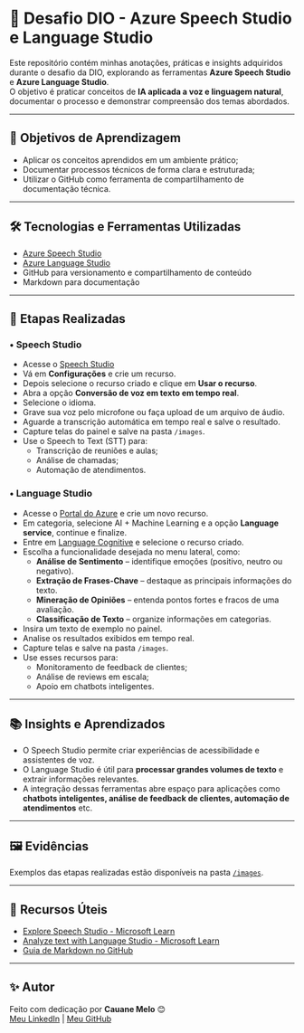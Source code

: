 # 🚀 Desafio DIO - Azure Speech Studio e Language Studio

Este repositório contém minhas anotações, práticas e insights adquiridos durante o desafio da DIO, explorando as ferramentas **Azure Speech Studio** e **Azure Language Studio**.  
O objetivo é praticar conceitos de **IA aplicada a voz e linguagem natural**, documentar o processo e demonstrar compreensão dos temas abordados.

---

## 🎯 Objetivos de Aprendizagem
- Aplicar os conceitos aprendidos em um ambiente prático;
- Documentar processos técnicos de forma clara e estruturada;
- Utilizar o GitHub como ferramenta de compartilhamento de documentação técnica.

---

## 🛠️ Tecnologias e Ferramentas Utilizadas
- [Azure Speech Studio](https://speech.microsoft.com/)  
- [Azure Language Studio](https://language.cognitive.azure.com/)  
- GitHub para versionamento e compartilhamento de conteúdo  
- Markdown para documentação  

---

## 📌 Etapas Realizadas

### • Speech Studio  
- Acesse o [Speech Studio](https://speech.microsoft.com/portal) 
- Vá em **Configurações** e crie um recurso.  
- Depois selecione o recurso criado e clique em **Usar o recurso**.  
- Abra a opção **Conversão de voz em texto em tempo real**. 
- Selecione o idioma. 
- Grave sua voz pelo microfone ou faça upload de um arquivo de áudio.  
- Aguarde a transcrição automática em tempo real e salve o resultado.  
- Capture telas do painel e salve na pasta `/images`.  
- Use o Speech to Text (STT) para:  
  - Transcrição de reuniões e aulas;  
  - Análise de chamadas;  
  - Automação de atendimentos.  

### • Language Studio  
- Acesse o [Portal do Azure](https://portal.azure.com/) e crie um novo recurso. 
- Em categoria, selecione AI + Machine Learning e a opção **Language service**, continue e finalize.
- Entre em [Language Cognitive](https://language.cognitive.azure.com) e selecione o recurso criado.  
- Escolha a funcionalidade desejada no menu lateral, como:  
  - **Análise de Sentimento** – identifique emoções (positivo, neutro ou negativo).  
  - **Extração de Frases-Chave** – destaque as principais informações do texto.  
  - **Mineração de Opiniões** – entenda pontos fortes e fracos de uma avaliação.  
  - **Classificação de Texto** – organize informações em categorias.  
- Insira um texto de exemplo no painel.  
- Analise os resultados exibidos em tempo real.  
- Capture telas e salve na pasta `/images`.  
- Use esses recursos para:  
  - Monitoramento de feedback de clientes;  
  - Análise de reviews em escala;  
  - Apoio em chatbots inteligentes.  
 


---

## 📚 Insights e Aprendizados
- O Speech Studio permite criar experiências de acessibilidade e assistentes de voz.  
- O Language Studio é útil para **processar grandes volumes de texto** e extrair informações relevantes.  
- A integração dessas ferramentas abre espaço para aplicações como **chatbots inteligentes, análise de feedback de clientes, automação de atendimentos** etc.  

---

## 🖼️ Evidências
Exemplos das etapas realizadas estão disponíveis na pasta [`/images`](./images).  

---

## 🔗 Recursos Úteis
- [Explore Speech Studio - Microsoft Learn](https://learn.microsoft.com/pt-br/azure/ai-services/speech-service/speech-studio-overview)  
- [Analyze text with Language Studio - Microsoft Learn](https://learn.microsoft.com/en-us/training/modules/analyze-text-ai-language/)  
- [Guia de Markdown no GitHub](https://www.markdownguide.org/basic-syntax/)  

---

## ✨ Autor
Feito com dedicação por **Cauane Melo** 😊  
[Meu LinkedIn](https://www.linkedin.com) | [Meu GitHub](https://github.com)

